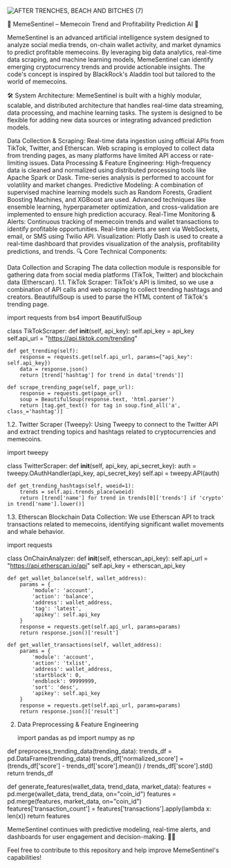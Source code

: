 
![AFTER TRENCHES, BEACH AND BITCHES (7)](https://github.com/user-attachments/assets/dac3263b-9988-4d21-abc5-79412031ac67)


🤖 MemeSentinel – Memecoin Trend and Profitability Prediction AI 🚀

MemeSentinel is an advanced artificial intelligence system designed to analyze social media trends, on-chain wallet activity, and market dynamics to predict profitable memecoins. By leveraging big data analytics, real-time data scraping, and machine learning models, MemeSentinel can identify emerging cryptocurrency trends and provide actionable insights. The code's concept is inspired by BlackRock's Aladdin tool but tailored to the world of memecoins.

🛠️ System Architecture:
MemeSentinel is built with a highly modular, scalable, and distributed architecture that handles real-time data streaming, data processing, and machine learning tasks. The system is designed to be flexible for adding new data sources or integrating advanced prediction models.

Data Collection & Scraping:
Real-time data ingestion using official APIs from TikTok, Twitter, and Etherscan.
Web scraping is employed to collect data from trending pages, as many platforms have limited API access or rate-limiting issues.
Data Processing & Feature Engineering:
High-frequency data is cleaned and normalized using distributed processing tools like Apache Spark or Dask.
Time-series analysis is performed to account for volatility and market changes.
Predictive Modeling:
A combination of supervised machine learning models such as Random Forests, Gradient Boosting Machines, and XGBoost are used.
Advanced techniques like ensemble learning, hyperparameter optimization, and cross-validation are implemented to ensure high prediction accuracy.
Real-Time Monitoring & Alerts:
Continuous tracking of memecoin trends and wallet transactions to identify profitable opportunities.
Real-time alerts are sent via WebSockets, email, or SMS using Twilio API.
Visualization:
Plotly Dash is used to create a real-time dashboard that provides visualization of the analysis, profitability predictions, and trends.
🔍 Core Technical Components:

Data Collection and Scraping
The data collection module is responsible for gathering data from social media platforms (TikTok, Twitter) and blockchain data (Etherscan).
1.1. TikTok Scraper:
TikTok's API is limited, so we use a combination of API calls and web scraping to collect trending hashtags and creators. BeautifulSoup is used to parse the HTML content of TikTok's trending page.

import requests
from bs4 import BeautifulSoup

class TikTokScraper:
    def __init__(self, api_key):
        self.api_key = api_key
        self.api_url = "https://api.tiktok.com/trending"

    def get_trending(self):
        response = requests.get(self.api_url, params={"api_key": self.api_key})
        data = response.json()
        return [trend['hashtag'] for trend in data['trends']]

    def scrape_trending_page(self, page_url):
        response = requests.get(page_url)
        soup = BeautifulSoup(response.text, 'html.parser')
        return [tag.get_text() for tag in soup.find_all('a', class_='hashtag')]


1.2. Twitter Scraper (Tweepy):
Using Tweepy to connect to the Twitter API and extract trending topics and hashtags related to cryptocurrencies and memecoins.

import tweepy

class TwitterScraper:
    def __init__(self, api_key, api_secret_key):
        auth = tweepy.OAuthHandler(api_key, api_secret_key)
        self.api = tweepy.API(auth)

    def get_trending_hashtags(self, woeid=1):
        trends = self.api.trends_place(woeid)
        return [trend['name'] for trend in trends[0]['trends'] if 'crypto' in trend['name'].lower()]

1.3. Etherscan Blockchain Data Collection:
We use Etherscan API to track transactions related to memecoins, identifying significant wallet movements and whale behavior.

import requests

class OnChainAnalyzer:
    def __init__(self, etherscan_api_key):
        self.api_url = "https://api.etherscan.io/api"
        self.api_key = etherscan_api_key

    def get_wallet_balance(self, wallet_address):
        params = {
            'module': 'account',
            'action': 'balance',
            'address': wallet_address,
            'tag': 'latest',
            'apikey': self.api_key
        }
        response = requests.get(self.api_url, params=params)
        return response.json()['result']
    
    def get_wallet_transactions(self, wallet_address):
        params = {
            'module': 'account',
            'action': 'txlist',
            'address': wallet_address,
            'startblock': 0,
            'endblock': 99999999,
            'sort': 'desc',
            'apikey': self.api_key
        }
        response = requests.get(self.api_url, params=params)
        return response.json()['result']


2. Data Preprocessing & Feature Engineering

   import pandas as pd
import numpy as np

def preprocess_trending_data(trending_data):
    trends_df = pd.DataFrame(trending_data)
    trends_df['normalized_score'] = (trends_df['score'] - trends_df['score'].mean()) / trends_df['score'].std()
    return trends_df

def generate_features(wallet_data, trend_data, market_data):
    features = pd.merge(wallet_data, trend_data, on="coin_id")
    features = pd.merge(features, market_data, on="coin_id")
    features['transaction_count'] = features['transactions'].apply(lambda x: len(x))
    return features

MemeSentinel continues with predictive modeling, real-time alerts, and dashboards for user engagement and decision-making. 🚀🤖

Feel free to contribute to this repository and help improve MemeSentinel's capabilities!



